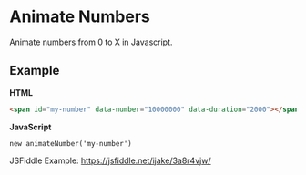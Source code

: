 # Animate Numbers
Animate numbers from 0 to X in Javascript.

## Example
**HTML**
```HTML
<span id="my-number" data-number="10000000" data-duration="2000"></span>
```
**JavaScript**
```JS
new animateNumber('my-number')
```

JSFiddle Example: https://jsfiddle.net/ijake/3a8r4vjw/

